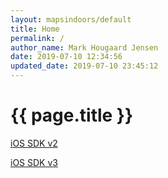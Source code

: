 ```yaml
---
layout: mapsindoors/default
title: Home
permalink: /
author_name: Mark Hougaard Jensen
date: 2019-07-10 12:34:56
updated_date: 2019-07-10 23:45:12
---
```


# {{ page.title }}

[iOS SDK v2](/ios/v2)

[iOS SDK v3](/ios/v3)
